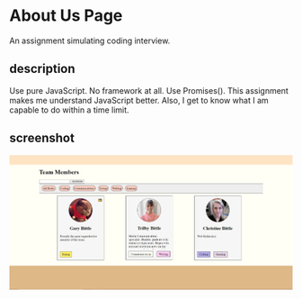 # About Us Page
An assignment simulating coding interview.

## description
Use pure JavaScript. No framework at all.
Use Promises().
This assignment makes me understand JavaScript better. Also, I get to know what I am capable to do within a time limit.

## screenshot
![screenshot](src/images/screenshot.jpg)
